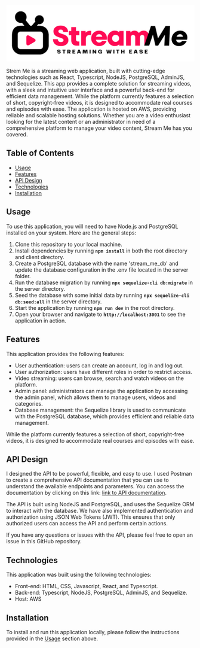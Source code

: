 ![Stream Me Logo](./public/images/stream_me_logo.png)

Strem Me is a streaming web application, built with cutting-edge technologies such as React, Typescript, NodeJS, PostgreSQL, AdminJS, and Sequelize. This app provides a complete solution for streaming videos, with a sleek and intuitive user interface and a powerful back-end for efficient data management. While the platform currently features a selection of short, copyright-free videos, it is designed to accommodate real courses and episodes with ease. The application is hosted on AWS, providing reliable and scalable hosting solutions. Whether you are a video enthusiast looking for the latest content or an administrator in need of a comprehensive platform to manage your video content, Stream Me has you covered.

## Table of Contents

- [Usage](#usage)
- [Features](#features)
- [API Design](#api)
- [Technologies](#technologies)
- [Installation](#installation)

## Usage

To use this application, you will need to have Node.js and PostgreSQL installed on your system. Here are the general steps:
1. Clone this repository to your local machine.
2. Install dependencies by running **`npm install`** in both the root directory and client directory.
3. Create a PostgreSQL database with the name 'stream_me_db' and update the database configuration in the .env file located in the server folder.
4. Run the database migration by running **`npx sequelize-cli db:migrate`** in the server directory.
5. Seed the database with some initial data by running **`npx sequelize-cli db:seed:all`** in the server directory.
6. Start the application by running **`npm run dev`** in the root directory.
7. Open your browser and navigate to **`http://localhost:3001`** to see the application in action.

## Features

This application provides the following features:

- User authentication: users can create an account, log in and log out.
- User authorization: users have different roles in order to restrict access.
- Video streaming: users can browse, search and watch videos on the platform.
- Admin panel: administrators can manage the application by accessing the admin panel, which allows them to manage users, videos and categories.
- Database management: the Sequelize library is used to communicate with the PostgreSQL database, which provides efficient and reliable data management.

While the platform currently features a selection of short, copyright-free videos, it is designed to accommodate real courses and episodes with ease.

## API Design
I designed the API to be powerful, flexible, and easy to use. I used Postman to create a comprehensive API documentation that you can use to understand the available endpoints and parameters. You can access the documentation by clicking on this link: [link to API documentation](https://documenter.getpostman.com/view/19214258/2s93RKzbXT).

The API is built using NodeJS and PostgreSQL, and uses the Sequelize ORM to interact with the database. We have also implemented authentication and authorization using JSON Web Tokens (JWT). This ensures that only authorized users can access the API and perform certain actions.

If you have any questions or issues with the API, please feel free to open an issue in this GitHub repository.

## Technologies
This application was built using the following technologies:

- Front-end: HTML, CSS, Javascript, React, and Typescript.
- Back-end: Typescript, NodeJS, PostgreSQL, AdminJS, and Sequelize.
- Host: AWS

## Installation
To install and run this application locally, please follow the instructions provided in the [Usage](##usage) section above.
